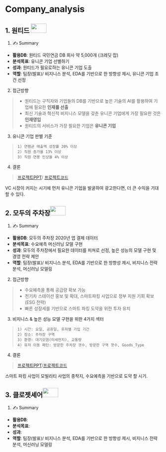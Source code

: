 # Company_analysis

## 1. 원티드 <img src="https://user-images.githubusercontent.com/78400270/119433149-a2206f00-bd50-11eb-98b7-03c7887665fd.png" width="50" height="30">
1) ✍ Summary
- **활용DB**: 원티드 국민연금 DB 회사 약 5,000개 (크레딧 잡)
- **분석목표**: 유니콘 기업 선별하기
- **성과**: 원티드가 필요로하는 유니콘 기업 도출
- **역할**: 팀장(발표)/ 비지니스 분석, EDA를 기반으로 한 방향성 제시, 유니콘 기업 조건 선정
2) 접근방향
> - 원티드는 구직자와 기업들의 DB를 기반으로 높은 기술의 AI를 활용하여 기업에 필요한 **인재를 선출**
> - 최신 기술과 혁신적 비지니스 모델을 갖춘 유니콘 기업에게 가장 필요한 것은 **인재영입**
> - 원티드의 서비스가 가장 필요한 기업은 **유니콘 기업**
3) 유니콘 기업 판별 기준
>     1) 연평균 매출액 성장률 20% 이상
>     2) 직원 증가율 13% 이상
>     3) 직원 연봉 인상율 4% 이상
4) 결론
> [프로젝트PPT](https://github.com/taeyoung94/Company_analysis/blob/main/Project_no.1/1%EC%A3%BC%EC%B0%A8%20ppt.pdf)/ [프로젝트코드](https://nbviewer.jupyter.org/github/taeyoung94/Company_analysis/blob/main/Project_no.1/Project1_%EC%9B%90%ED%8B%B0%EB%93%9C_%EA%B9%80%ED%83%9C%EC%98%81.ipynb)  

VC 시장이 커지는 시기에 먼저 유니콘 기업을 발굴하여 광고한다면, 더 큰 수익을 기대 할 수 있다.

## 2. 모두의 주차장<img src="https://user-images.githubusercontent.com/78400270/119437365-f29bca80-bd58-11eb-91e9-ca2423211bf1.jpeg" width="50" height="30">
1) ✍ Summary
- **활용DB**: 모두의 주차장 2020년 앱 결제 데이터
- **분석목표**: 수요예측 머신러닝 모델 구현
- **성과**: 모두의 주차장에서 필요한 데이터를 피쳐로 선정, 높은 성능의 모델 구현 및 경영 전략 제안
- **역할**: 팀장(발표)/ 비지니스 분석, EDA를 기반으로 한 방향성 제시, 비지니스 전략 분석, 머신러닝 모델링
2) 접근방향
> - 수요예측을 통해 공급량 확보 가능
> - 전기차 스테이션 홍보 및 확대, 스마트파킹 사업으로 정부 지원 기회 확보(ESG 전략)
> - 빠른 성장세를 기반으로 스마트 파킹 도약을 위한 투자 유치
3) 비지니스 & 높은 성능 모델 구현을 위한 4가지 섹터
>     1) 시간: 요일, 공휴일, 유저별 가입 기간
>     2) 장소: 주차장 구역
>     3) 환경: 대기오염(미세먼지), 교통량
>     4) 유저 이동 패턴: 방문한 주차장 갯수, 방문한 구역 갯수, Goods_Type
4) 결론
> [프로젝트PPT](https://github.com/taeyoung94/Company_analysis/blob/main/Project_no.2/team2_wanted_week2_ppt.pdf)/[프로젝트코드](https://nbviewer.jupyter.org/github/taeyoung94/Company_analysis/blob/main/Project_no.2/Project2_%EB%AA%A8%EB%91%90%EC%BB%B4%ED%8D%BC%EB%8B%88_%EA%B9%80%ED%83%9C%EC%98%81.ipynb)

스마트 파킹 사업이 모빌리티 사업의 종착지, 수요예측을 기반으로 도약 할 시기.

## 3. 클로젯셰어<img src="https://user-images.githubusercontent.com/78400270/119438545-6b9c2180-bd5b-11eb-883d-7a33e8647ed8.jpeg" width="50" height="30">
1) ✍ Summary
- **활용DB**: 
- **분석목표**: 
- **성과**: 
- **역할**: 팀장(발표)/ 비지니스 분석, EDA를 기반으로 한 방향성 제시, 비지니스 전략 분석, 머신러닝 모델링
